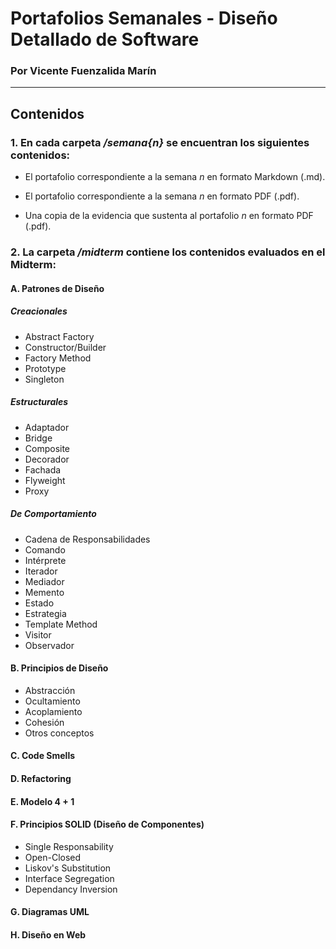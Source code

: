 # Portafolios Semanales - Diseño Detallado de Software

### Por Vicente Fuenzalida Marín

-----------

## Contenidos

### 1. En cada carpeta */semana{n}* se encuentran los siguientes contenidos:

*   El portafolio correspondiente a la semana *n* en formato Markdown (.md).

*   El portafolio correspondiente a la semana *n* en formato PDF (.pdf).

*   Una copia de la evidencia que sustenta al portafolio *n* en formato PDF (.pdf).


### 2. La carpeta */midterm* contiene los contenidos evaluados en el Midterm:

#### A. Patrones de Diseño

##### Creacionales
* Abstract Factory
* Constructor/Builder
* Factory Method
* Prototype	
* Singleton

##### Estructurales

* Adaptador
* Bridge
* Composite
* Decorador
* Fachada
* Flyweight
* Proxy

##### De Comportamiento

* Cadena de Responsabilidades
* Comando
* Intérprete
* Iterador
* Mediador
* Memento
* Estado
* Estrategia
* Template Method
* Visitor
* Observador

#### B. Principios de Diseño

* Abstracción
* Ocultamiento
* Acoplamiento
* Cohesión
* Otros conceptos
 
#### C. Code Smells

#### D. Refactoring

#### E. Modelo 4 + 1

#### F. Principios SOLID (Diseño de Componentes)

* Single Responsability
* Open-Closed
* Liskov's Substitution
* Interface Segregation
* Dependancy Inversion

#### G. Diagramas UML

#### H. Diseño en Web